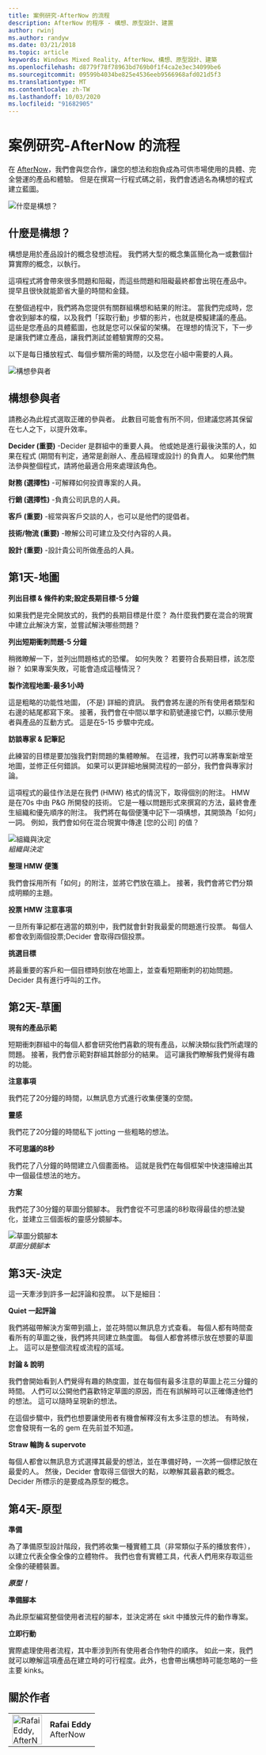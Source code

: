 ```yaml
---
title: 案例研究-AfterNow 的流程
description: AfterNow 的程序 - 構想、原型設計、建置
author: rwinj
ms.author: randyw
ms.date: 03/21/2018
ms.topic: article
keywords: Windows Mixed Reality、AfterNow、構想、原型設計、建築
ms.openlocfilehash: d8779f78f78963bd769b0f1f4ca2e3ec34099be6
ms.sourcegitcommit: 09599b4034be825e4536eeb9566968afd021d5f3
ms.translationtype: MT
ms.contentlocale: zh-TW
ms.lasthandoff: 10/03/2020
ms.locfileid: "91682905"
---
```

# <a name="case-study---afternows-process"></a>案例研究-AfterNow 的流程

在 [AfterNow](https://www.afternow.io/)，我們會與您合作，讓您的想法和抱負成為可供市場使用的具體、完全營運的產品和體驗。 但是在撰寫一行程式碼之前，我們會透過名為構想的程式建立藍圖。

![什麼是構想？](images/whatisenvisioning-640px.png)

## <a name="what-is-envisioning"></a>什麼是構想？

構想是用於產品設計的概念發想流程。 我們將大型的概念集區簡化為一或數個計算實際的概念，以執行。

這項程式將會帶來很多問題和阻礙，而這些問題和阻礙最終都會出現在產品中。 提早且很快就能節省大量的時間和金錢。

在整個過程中，我們將為您提供有關群組構想和結果的附注。 當我們完成時，您會收到腳本的檔，以及我們「採取行動」步驟的影片，也就是模擬建議的產品。 這些是您產品的具體藍圖，也就是您可以保留的架構。 在理想的情況下，下一步是讓我們建立產品，讓我們測試並體驗實際的交易。

以下是每日播放程式、每個步驟所需的時間，以及您在小組中需要的人員。

![構想參與者](images/envisioning-participants-640px.png)

## <a name="envisioning-participants"></a>構想參與者

請務必為此程式選取正確的參與者。 此數目可能會有所不同，但建議您將其保留在七人之下，以提升效率。

**Decider (重要)** -Decider 是群組中的重要人員。 他或她是進行最後決策的人，如果在程式 (期間有判定，通常是創辦人、產品經理或設計) 的負責人。 如果他們無法參與整個程式，請將他最適合用來處理該角色。

**財務 (選擇性)** -可解釋如何投資專案的人員。

**行銷 (選擇性)** -負責公司訊息的人員。

**客戶 (重要)** -經常與客戶交談的人，也可以是他們的提倡者。

**技術/物流 (重要)** -瞭解公司可建立及交付內容的人員。

**設計 (重要)** -設計貴公司所做產品的人員。

## <a name="day-1---map"></a>第1天-地圖

**列出目標 & 條件約束;設定長期目標-5 分鐘**

如果我們是完全開放式的，我們的長期目標是什麼？ 為什麼我們要在混合的現實中建立此解決方案，並嘗試解決哪些問題？

**列出短期衝刺問題-5 分鐘**

稍微瞭解一下，並列出問題格式的恐懼。 如何失敗？ 若要符合長期目標，該怎麼辦？ 如果專案失敗，可能會造成這種情況？

**製作流程地圖-最多1小時**

這是粗略的功能性地圖， (不是) 詳細的資訊。 我們會將左邊的所有使用者類型和右邊的結尾都寫下來。 接著，我們會在中間以單字和箭號連接它們，以顯示使用者與產品的互動方式。 這是在5-15 步驟中完成。

**訪談專家 & 記筆記**

此練習的目標是要加強我們對問題的集體瞭解。 在這裡，我們可以將專案新增至地圖，並修正任何錯誤。 如果可以更詳細地展開流程的一部分，我們會與專家討論。

這項程式的最佳作法是在我們 (HMW) 格式的情況下，取得個別的附注。 HMW 是在70s 中由 P&G 所開發的技術。 它是一種以問題形式來撰寫的方法，最終會產生組織和優先順序的附注。 我們將在每個便箋中記下一項構想，其開頭為「如何」一詞。 例如，我們會如何在混合現實中傳達 [您的公司] 的值？

![組織與決定](images/organize-and-decide-640px.png)<br>
*組織與決定*

**整理 HMW 便箋**

我們會採用所有「如何」的附注，並將它們放在牆上。 接著，我們會將它們分類成明顯的主題。

**投票 HMW 注意事項**

一旦所有筆記都在適當的類別中，我們就會針對我最愛的問題進行投票。 每個人都會收到兩個投票;Decider 會取得四個投票。

**挑選目標**

將最重要的客戶和一個目標時刻放在地圖上，並查看短期衝刺的初始問題。 Decider 具有進行呼叫的工作。

## <a name="day-2---sketch"></a>第2天-草圖

**現有的產品示範**

短期衝刺群組中的每個人都會研究他們喜歡的現有產品，以解決類似我們所處理的問題。 接著，我們會示範對群組其餘部分的結果。 這可讓我們瞭解我們覺得有趣的功能。

**注意事項**

我們花了20分鐘的時間，以無訊息方式進行收集便箋的空間。

**靈感**

我們花了20分鐘的時間私下 jotting 一些粗略的想法。

**不可思議的8秒**

我們花了八分鐘的時間建立八個畫面格。 這就是我們在每個框架中快速描繪出其中一個最佳想法的地方。

**方案**

我們花了30分鐘的草圖分鏡腳本。 我們會從不可思議的8秒取得最佳的想法變化，並建立三個面板的靈感分鏡腳本。

![草圖分鏡腳本](images/sketching-storyboards-640px.png)<br>
*草圖分鏡腳本*

## <a name="day-3---decide"></a>第3天-決定

這一天牽涉到許多一起評論和投票。 以下是細目：

**Quiet 一起評論**

我們將磁帶解決方案帶到牆上，並花時間以無訊息方式查看。 每個人都有時間查看所有的草圖之後，我們將共同建立熱度圖。 每個人都會將標示放在想要的草圖上。 這可以是整個流程或流程的區域。

**討論 & 說明**

我們會開始看到人們覺得有趣的熱度圖，並在每個有最多注意的草圖上花三分鐘的時間。 人們可以公開他們喜歡特定草圖的原因，而在有誤解時可以正確傳達他們的想法。 這可以隨時呈現新的想法。

在這個步驟中，我們也想要讓使用者有機會解釋沒有太多注意的想法。 有時候，您會發現有一名的 gem 在先前並不知道。

**Straw 輪詢 & supervote**

每個人都會以無訊息方式選擇其最愛的想法，並在準備好時，一次將一個標記放在最愛的人。 然後，Decider 會取得三個很大的點，以瞭解其最喜歡的概念。 Decider 所標示的是要成為原型的概念。

## <a name="day-4---prototype"></a>第4天-原型

**準備**

為了準備原型設計階段，我們將收集一種實體工具（非常類似子系的播放套件），以建立代表全像全像的立體物件。 我們也會有實體工具，代表人們用來存取這些全像的硬體裝置。

***原型！***

**準備腳本**

為此原型編寫整個使用者流程的腳本，並決定將在 skit 中播放元件的動作專案。

**立即行動**

實際處理使用者流程，其中牽涉到所有使用者合作物件的順序。 如此一來，我們就可以瞭解這項產品在建立時的可行程度。此外，也會帶出構想時可能忽略的一些主要 kinks。

## <a name="about-the-author"></a>關於作者

<table style="border-collapse:collapse">
<tr>
<td style="border:0" width="60"><img alt="Rafai Eddy, AfterNow" width="60" height="60" src="images/kurohyo1-60px.png"></td>
<td style="border:0"><b>Rafai Eddy</b><br>AfterNow</td>
</tr>
</table>
